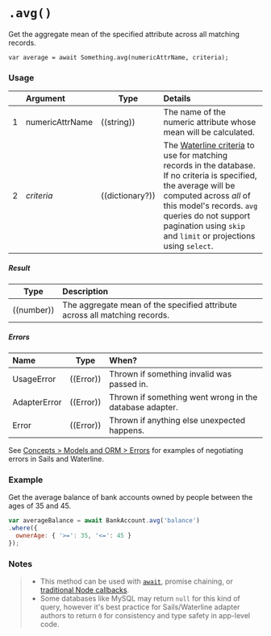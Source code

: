 # `.avg()`

Get the aggregate mean of the specified attribute across all matching records.

```usage
var average = await Something.avg(numericAttrName, criteria);
```

### Usage

|   |     Argument        | Type                                         | Details                            |
|---|:--------------------|----------------------------------------------|:-----------------------------------|
| 1 |  numericAttrName    | ((string))                                   | The name of the numeric attribute whose mean will be calculated.
| 2 |  _criteria_         | ((dictionary?))                                | The [Waterline criteria](https://sailsjs.com/documentation/concepts/models-and-orm/query-language) to use for matching records in the database. If no criteria is specified, the average will be computed across _all_ of this model's records. `avg` queries do not support pagination using `skip` and `limit` or projections using `select`.


##### Result

| Type                | Description      |
|---------------------|:-----------------|
| ((number))          | The aggregate mean of the specified attribute across all matching records.


##### Errors

|     Name        | Type                | When? |
|:----------------|---------------------|:---------------------------------------------------------------------------------|
| UsageError       | ((Error))          | Thrown if something invalid was passed in.
| AdapterError     | ((Error))          | Thrown if something went wrong in the database adapter.
| Error            | ((Error))          | Thrown if anything else unexpected happens.

See [Concepts > Models and ORM > Errors](https://sailsjs.com/documentation/concepts/models-and-orm/errors) for examples of negotiating errors in Sails and Waterline.


### Example

Get the average balance of bank accounts owned by people between the ages of 35 and 45.

```javascript
var averageBalance = await BankAccount.avg('balance')
.where({
  ownerAge: { '>=': 35, '<=': 45 }
});
```

### Notes
> + This method can be used with [`await`](https://github.com/mikermcneil/parley/tree/49c06ee9ed32d9c55c24e8a0e767666a6b60b7e8#usage), promise chaining, or [traditional Node callbacks](https://sailsjs.com/documentation/reference/waterline-orm/queries/exec).
> + Some databases like MySQL may return `null` for this kind of query, however it's best practice for Sails/Waterline adapter authors to return `0` for consistency and type safety in app-level code.

<docmeta name="displayName" value=".avg()">
<docmeta name="pageType" value="method">
